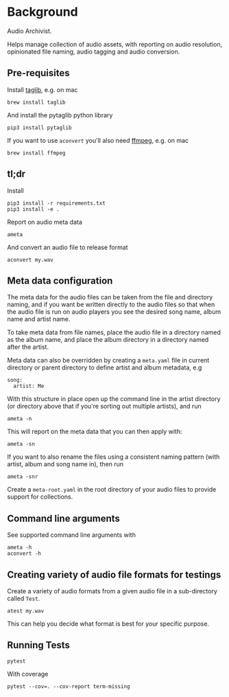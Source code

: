 # Background

Audio Archivist.

Helps manage collection of audio assets, with reporting on audio resolution,
opinionated file naming, audio tagging and audio conversion.

## Pre-requisites

Install [taglib](https://taglib.org/), e.g. on mac

    brew install taglib

And install the pytaglib python library

    pip3 install pytaglib

If you want to use `aconvert` you'll also need [ffmpeg](https://ffmpeg.org/),
e.g. on mac

    brew install ffmpeg

## tl;dr

Install

    pip3 install -r requirements.txt
    pip3 install -e .

Report on audio meta data

    ameta

And convert an audio file to release format

    aconvert my.wav

## Meta data configuration

The meta data for the audio files can be taken from the file and directory
naming, and if you want be written directly to the audio files so that when the
audio file is run on audio players you see the desired song name, album name and
artist name.

To take meta data from file names, place the audio file in a directory named
as the album name, and place the album directory in a directory named after the
artist.

Meta data can also be overridden by creating a `meta.yaml` file in current
directory or parent directory to define artist and album metadata, e.g

    song:
      artist: Me

With this structure in place open up the command line in the artist directory
(or directory above that if you're sorting out multiple artists), and run

    ameta -n

This will report on the meta data that you can then apply with:

    ameta -sn

If you want to also rename the files using a consistent naming pattern (with
artist, album and song name in), then run

    ameta -snr

Create a `meta-root.yaml` in the root directory of your audio files to provide
support for collections.

## Command line arguments

See supported command line arguments with

    ameta -h
    aconvert -h

## Creating variety of audio file formats for testings

Create a variety of audio formats from a given audio file in a sub-directory
called `Test`.

    atest my.wav

This can help you decide what format is best for your specific purpose.

## Running Tests

    pytest

With coverage

    pytest --cov=. --cov-report term-missing
